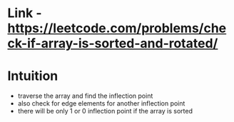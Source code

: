 # Link - https://leetcode.com/problems/check-if-array-is-sorted-and-rotated/

# Intuition 
- traverse the array and find the inflection point 
- also check for edge elements for another inflection point 
- there will be only 1 or 0 inflection point if the array is sorted 